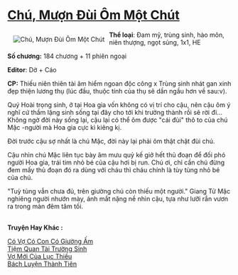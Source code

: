 <a href="https://utruyen.com/chu-muon-dui-om-mot-chut/19518/" title="Chú, Mượn Đùi Ôm Một Chút"><h1>Chú, Mượn Đùi Ôm Một Chút</h1></a><div style="display:table"><img align="right" style="float: left; padding: 10px;" src="https://utruyen.com/images/story/200x260/chu-muon-dui-om-mot-chut.jpg" alt="Chú, Mượn Đùi Ôm Một Chút"><b>Thể loại</b>: Đam mỹ, trùng sinh, hào môn, niên thượng, ngọt sủng, 1x1, HE<p></p><b>Số chương:</b> 184 chương + 11 phiên ngoại<p></p><b>Editor</b>: Dờ + Cáo<p></p><b>CP:</b> Thiếu niên thiên tài âm hiểm ngoan độc công x Trùng sinh nhát gan xinh đẹp thiện lương thụ (lúc đầu, thuộc tính của thụ sẽ dần ngầu hơn về sau:v).<p></p>Quý Hoài trọng sinh, ở tại Hoa gia vốn không có vị trí cho cậu, nên cậu ôm ý nghĩ cứ thầm lặng sinh sống tại đây cho tới khi trưởng thành rồi sẽ rời đi... Không ngờ đời này sống lại, cậu lại có thể ôm được "cái đùi" thô to của chú Mặc -người mà Hoa gia cực kì kiêng kị.<p></p>Đời trước cậu sợ nhất là chú Mặc, đời này lại phải ôm thật chặt đùi chú.<p></p>Cậu nhìn chú Mặc liên tục bày âm mưu quỷ kế giở hết thủ đoạn để đối phó người Hoa gia, trái tim nhỏ bé của cậu hơi bị run. Chú ơi, chỉ cần chú đừng đem mấy thủ đoạn đó ra dùng với cháu thì cháu chính là tùy tùng nhỏ bé của chú.<p></p>"Tuỳ tùng vẫn chưa đủ, trên giường chú còn thiếu một người." Giang Tử Mặc nghiêng người nhướn mày, ánh mắt nặng nề nhìn cậu, tựa như lưỡi rắn vươn ra trong màn đêm tăm tối.</div><p><br><b>Truyện Hay Khác :</b></p><a href="https://utruyen.com/co-vo-co-con-co-giuong-am/18783/" alt="Có Vợ Có Con Có Giường Ấm">Có Vợ Có Con Có Giường Ấm</a><br/><a href="https://github.com/quanluxury/ngontinh_sac/tree/master/truyenhay/21928/" alt="Tiệm Quan Tài Trường Sinh">Tiệm Quan Tài Trường Sinh</a><br/><a href="https://github.com/quanluxury/ngontinhhot/tree/master/truyenhay/18962/" alt="Vợ Mới Của Lục Thiếu">Vợ Mới Của Lục Thiếu</a><br/><a href="https://github.com/quanluxury/truyenhot/tree/master/truyenhay/4564/" alt="Bách Luyện Thành Tiên">Bách Luyện Thành Tiên</a><br/>